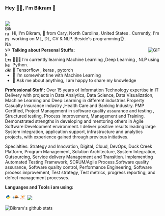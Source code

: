 ### Hey 👋🏽, I'm Bikram 🤞

<br/>

<a href="https://www.linkedin.com/in/bikramnayakus">
  <img align="left" alt="Bikram Nayak LinkedIn" width="22px" src="https://cdn.jsdelivr.net/npm/simple-icons@v3/icons/linkedin.svg" />
</a>


<br />

Hi, I'm Bikram, 🚀 from Cary, North Carolina, United States . Currently, I'm  working on  ML, DL, CV & NLP. Beside's programming👌.

   <img align="right" alt="GIF" src="https://media.giphy.com/media/836HiJc7pgzy8iNXCn/giphy.gif" />
   
**Talking about Personal Stuffs:**

- 👨🏽‍💻 I’m currently learning Machine Learning ,Deep Learning , NLP using Python.
- 🤖 Tensorflow , keras , pytorch
- 🤔 I’m somewhat fine with Machine Learning
- 💬 Ask me about anything, I am happy to share my knowledge

**Professional Stuff :**
Over 15 years of Information Technology expertise in IT Delivery with projects in Data Analytics, Data Science, Data Visualization, Machine Learning and Deep Learning in different industries Property Casualty Insurance industry ,Health Care and Banking Industry. PMP Certified, Project Management in software quality assurance and testing , Structured testing, Process Improvement, Management and Training. Demonstrated strengths in developing and mentoring others in Agile Software Development environment.
I deliver positive results leading large System integration, application support, infrastructure and analytics projects, with experience gained through previous initiatives.

Specialties:
Strategy and Innovation, Digital, Cloud, DevOps, Duck Creek Platform, Program Management, Solution Architecture, System Integration, Outsourcing, Service delivery Management and Transition.
Implementing Automated Testing Framework, SCRUM/Agile Process.Software quality assurance, Software quality control, Performance Engineering, Software process improvement, Test strategy, Test metrics, progress reporting, and defect management processes.

**Languages and Tools i am using:**  

<code><img height="20" src="https://raw.githubusercontent.com/github/explore/80688e429a7d4ef2fca1e82350fe8e3517d3494d/topics/python/python.png"></code>
<code><img height="20" src="https://raw.githubusercontent.com/github/explore/80688e429a7d4ef2fca1e82350fe8e3517d3494d/topics/scikit-learn/scikit-learn.png"></code>
<code><img height="20" src="https://raw.githubusercontent.com/github/explore/80688e429a7d4ef2fca1e82350fe8e3517d3494d/topics/tensorflow/tensorflow.png"></code>
<code><img height="20" src="https://upload.wikimedia.org/wikipedia/commons/thumb/3/38/Jupyter_logo.svg/1200px-Jupyter_logo.svg.png"></code>


![Bikram's github stats](https://github-readme-stats.vercel.app/api?username=bikramnayakus&show_icons=true&hide_border=true)
